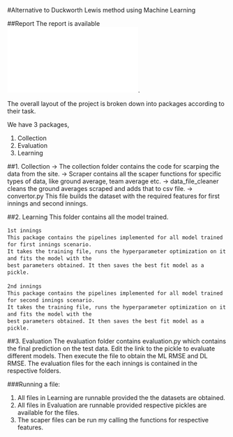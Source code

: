 #Alternative to Duckworth Lewis method using Machine Learning

##Report
The report is available ![here](/ML.pdf). 

The overall layout of the project is broken down into packages according to their task.

We have 3 packages,
1. Collection
2. Evaluation
3. Learning


##1. Collection
    -> The collection folder contains the code for scarping the data from the site.
    -> Scraper contains all the scaper functions for specific types of data, like ground average, team average
    etc.
    -> data_file_cleaner cleans the ground averages scraped and adds that to csv file.
    -> convertor.py This file builds the dataset with the required features for first innings and second innings.

##2. Learning
    This folder contains all the model trained.

    1st innings
    This package contains the pipelines implemented for all model trained for first innings scenario.
    It takes the training file, runs the hyperparameter optimization on it and fits the model with the
    best parameters obtained. It then saves the best fit model as a pickle.

    2nd innings
    This package contains the pipelines implemented for all model trained for second innings scenario.
    It takes the training file, runs the hyperparameter optimization on it and fits the model with the
    best parameters obtained. It then saves the best fit model as a pickle.

##3. Evaluation
   The evaluation folder contains evaluation.py which contains the final prediction on the test data.
   Edit the link to the pickle to evaluate different models. Then execute the file to obtain the ML RMSE
   and DL RMSE. The evaluation files for the each innings is contained in the respective folders.

###Running a file:
1. All files in Learning are runnable provided the the datasets are obtained.
2. All files in Evaluation are runnable provided respective pickles are available for the files.
3. The scaper files can be run my calling the functions for respective features.

